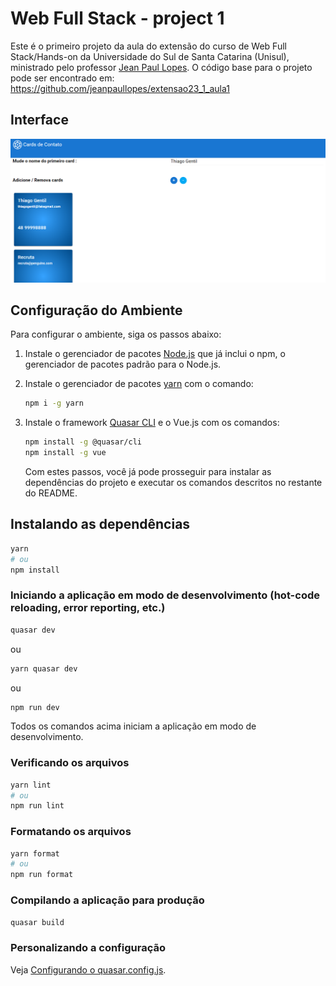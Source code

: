 # Web Full Stack - project 1

Este é o primeiro projeto da aula do extensão do curso de Web Full Stack/Hands-on da Universidade do Sul de Santa Catarina (Unisul), ministrado pelo professor [Jean Paul Lopes](https://github.com/jeanpaullopes). O código base para o projeto pode ser encontrado em: https://github.com/jeanpaullopes/extensao23_1_aula1

## Interface

![Interface do Site](src/assets/interface.png)


## Configuração do Ambiente

Para configurar o ambiente, siga os passos abaixo:

1.  Instale o gerenciador de pacotes [Node.js](https://nodejs.org/) que já inclui o npm, o gerenciador de pacotes padrão para o Node.js.


2. Instale o gerenciador de pacotes [yarn](https://yarnpkg.com/) com o comando:

   ```bash
   npm i -g yarn
   ```

3. Instale o framework [Quasar CLI](https://quasar.dev/start/quasar-cli) e o Vue.js com os comandos:

   ```bash
   npm install -g @quasar/cli
   npm install -g vue
   ```

   Com estes passos, você já pode prosseguir para instalar as dependências do projeto e executar os comandos descritos no restante do README.

## Instalando as dependências
```bash
yarn
# ou
npm install
```

### Iniciando a aplicação em modo de desenvolvimento (hot-code reloading, error reporting, etc.)

```bash
quasar dev
```
ou
```bash
yarn quasar dev
```
ou
```bash
npm run dev
```

Todos os comandos acima iniciam a aplicação em modo de desenvolvimento.


### Verificando os arquivos
```bash
yarn lint
# ou
npm run lint
```


### Formatando os arquivos
```bash
yarn format
# ou
npm run format
```

### Compilando a aplicação para produção
```bash
quasar build
```

### Personalizando a configuração
Veja [Configurando o quasar.config.js](https://v2.quasar.dev/quasar-cli-webpack/quasar-config-js).
